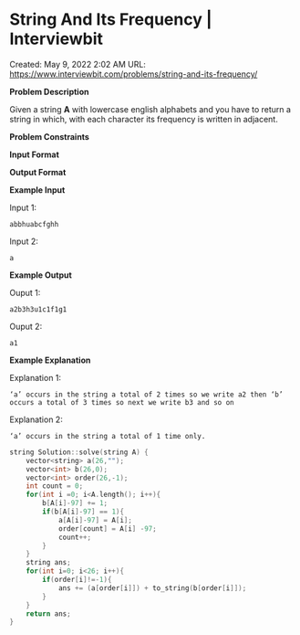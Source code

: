 # String And Its Frequency | Interviewbit

Created: May 9, 2022 2:02 AM
URL: https://www.interviewbit.com/problems/string-and-its-frequency/

**Problem Description**

Given a string **A** with lowercase english alphabets and you have to return a string in which, with each character its frequency is written in adjacent.

**Problem Constraints**

**Input Format**

**Output Format**

**Example Input**

Input 1:

```
abbhuabcfghh

```

Input 2:

```
a

```

**Example Output**

Ouput 1:

```
a2b3h3u1c1f1g1

```

Ouput 2:

```
a1

```

**Example Explanation**

Explanation 1:

```
‘a’ occurs in the string a total of 2 times so we write a2 then ‘b’ occurs a total of 3 times so next we write b3 and so on
```

Explanation 2:

```
‘a’ occurs in the string a total of 1 time only.

```

```cpp
string Solution::solve(string A) {
    vector<string> a(26,"");
    vector<int> b(26,0);
    vector<int> order(26,-1);
    int count = 0;
    for(int i =0; i<A.length(); i++){
        b[A[i]-97] += 1;
        if(b[A[i]-97] == 1){
            a[A[i]-97] = A[i];
            order[count] = A[i] -97;
            count++;
        }
    }
    string ans;
    for(int i=0; i<26; i++){
        if(order[i]!=-1){
            ans += (a[order[i]]) + to_string(b[order[i]]);
        }
    }
    return ans;
}
```